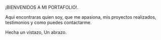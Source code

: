 ¡BIENVENIDOS A MI PORTAFOLIO!.

Aqui encontraras quien soy, que me apasiona, mis proyectos realizados, testimonios y como puedes contactarme.

Hecha un vistazo, Un abrazo.

